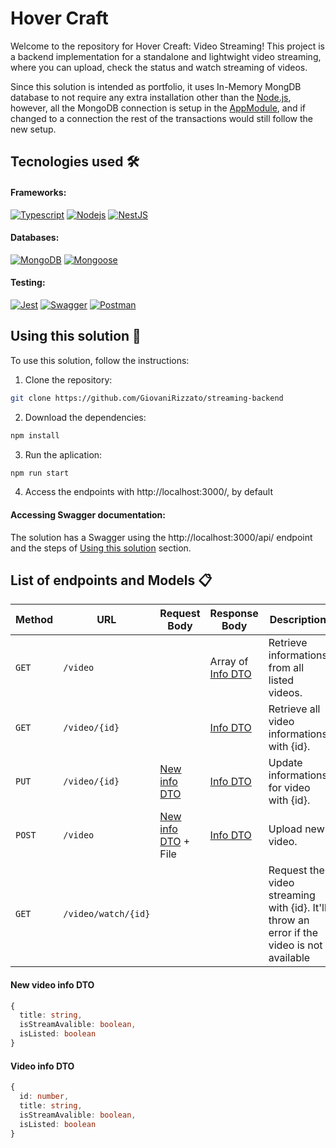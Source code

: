 # Hover Craft

Welcome to the repository for Hover Creaft: Video Streaming! This project is a backend implementation for a standalone and lightwight video streaming, where you can upload, check the status and watch streaming of videos.


Since this solution is intended as portfolio, it uses In-Memory MongDB database to not require any extra installation other than the [Node.js](https://nodejs.org/about), however, all the MongoDB connection is setup in the [AppModule](src\app.module.ts), and if changed to a connection the rest of the transactions would still follow the new setup.

## Tecnologies used :hammer_and_wrench:

#### Frameworks:
[![Typescript](https://img.shields.io/badge/typescript-%2300273f.svg?style=for-the-badge&logo=typescript&logoColor=white)](https://www.typescriptlang.org/)
[![Nodejs](https://img.shields.io/badge/node.js-%23339933.svg?style=for-the-badge&logo=node.js&logoColor=white)](https://nodejs.org/about)
[![NestJS](https://img.shields.io/badge/nestjs-%23E0234E.svg?style=for-the-badge&logo=nestjs&logoColor=white)](https://docs.nestjs.com/)

#### Databases:
[![MongoDB](https://img.shields.io/badge/mongodb-%2347A248.svg?style=for-the-badge&logo=mongodb&logoColor=white)](https://www.mongodb.com/)
[![Mongoose](https://img.shields.io/badge/mongoose-%23F04D35.svg?style=for-the-badge&logo=mongoosedotws&logoColor=white)](https://mongoosejs.com/)

#### Testing:
[![Jest](https://img.shields.io/badge/jest-%23C21325.svg?style=for-the-badge&logo=jest&logoColor=white&)](https://jestjs.io/)
[![Swagger](https://img.shields.io/badge/swagger-%2385EA2D.svg?style=for-the-badge&logo=swagger&logoColor=black&)](https://swagger.io/)
[![Postman](https://img.shields.io/badge/postman-%23FF6C37.svg?style=for-the-badge&logo=postman&logoColor=white&)](https://www.postman.com/)

## Using this solution :rocket:

To use this solution, follow the instructions:

1. Clone the repository:

  ```bash
  git clone https://github.com/GiovaniRizzato/streaming-backend
  ```
2. Download the dependencies:

  ```bash
  npm install
  ```
3. Run the aplication:

  ```bash
  npm run start
  ```
4. Access the endpoints with http://localhost:3000/, by default

#### Accessing Swagger documentation:

The solution has a Swagger using the http://localhost:3000/api/ endpoint and the steps of [Using this solution](#using-this-solution-rocket) section.

## List of endpoints and Models :clipboard:

| Method  |         URL           |             Request Body             |           Response Body         | Description |
| ------- | --------------------- | ------------------------------------ |-------------------------------- | ----------- |
| `GET`   | `/video`              |                                      | Array of [Info DTO](#video-info-dto)  | Retrieve informations from all listed videos.|
| `GET`   | `/video/{id}`         |                                      | [Info DTO](#video-info-dto)           | Retrieve all video informations with {id}.|
| `PUT`   | `/video/{id}`         | [New info DTO](#new-video-info-dto)        | [Info DTO](#video-info-dto)           | Update informations for video with {id}.|
| `POST`  | `/video`              | [New info DTO](#new-video-info-dto) + File | [Info DTO](#video-info-dto)           | Upload new video.|
| `GET`   | `/video/watch/{id}`  |                                      |                                 | Request the video streaming with {id}. It'll throw an error if the video is not available|

#### New video info DTO
  ```typescript
  {
    title: string,
    isStreamAvalible: boolean,
    isListed: boolean
  }
  ```

#### Video info DTO
  ```typescript
  {
    id: number,
    title: string,
    isStreamAvalible: boolean,
    isListed: boolean
  }
  ```
